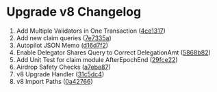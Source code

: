 # Upgrade v8 Changelog

1.  Add Multiple Validators in One Transaction
    ([4ce1317](https://github.com/Stride-Labs/stride/commit/4ce1317073f4119a891229530677603c10e5700c))
2.  Add new claim queries
    ([7e7335a](https://github.com/Stride-Labs/stride/commit/7e7335a6466abc13fd51aed1f7c76d621fb3d524))
3.  Autopilot JSON Memo
    ([d16d7f2](https://github.com/Stride-Labs/stride/commit/d16d7f2676dc6182dd0fd655530136ff3e5780ad))
4.  Enable Delegator Shares Query to Correct DelegationAmt
    ([5868b82](https://github.com/Stride-Labs/stride/commit/5868b82b60e8548f8e791f1d90dfa9c05031127f))
5.  Add Unit Test for claim module AfterEpochEnd
    ([29fce22](https://github.com/Stride-Labs/stride/commit/29fce22718002c5bcc76e0dc889f80cd4e392804))
6.  Airdrop Safety Checks
    ([a7ebe87](https://github.com/Stride-Labs/stride/commit/a7ebe87c7d133b1d40de6d6c3297777f233d61fd))
7.  v8 Upgrade Handler
    ([31c5dc4](https://github.com/Stride-Labs/stride/commit/31c5dc412019e2e69ccf9cba8fcc5d793ccd6a64))
8.  v8 Import Paths
    ([0a42766](https://github.com/Stride-Labs/stride/commit/0a42766e900310ce31a9b0b62354229924cb1ee9))
